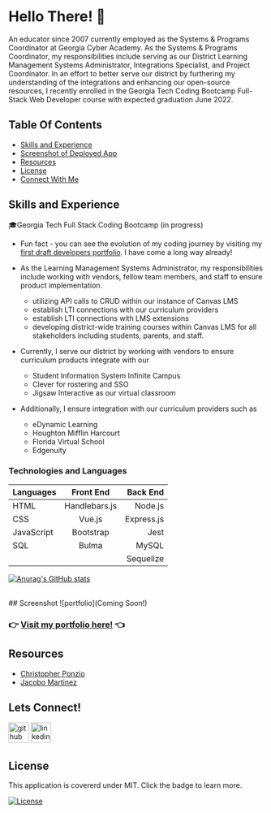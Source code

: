 # Hello There! 👋

An educator since 2007 currently employed as the Systems & Programs Coordinator at Georgia Cyber Academy. As the Systems & Programs Coordinator, my responsibilities include serving as our District Learning Management Systems Administrator, Integrations Specialist, and Project Coordinator.
In an effort to better serve our district by furthering my understanding of the integrations and enhancing our open-source resources, I recently enrolled in the Georgia Tech Coding Bootcamp Full-Stack Web Developer course with expected graduation June 2022.
 

## Table Of Contents 
 - [Skills and Experience](#skills-and-experience)
 - [Screenshot of Deployed App](#screenshot)
 - [Resources](#resources)
 - [License](#license)
 - [Connect With Me](#Lets-Connect)

## Skills and Experience

🎓Georgia Tech Full Stack Coding Bootcamp (in progress)
* Fun fact - you can see the evolution of my coding journey by visiting my [first draft developers portfolio](https://github.com/mblackwellgca/initialPortfolio). I have come a long way already! 
* As the Learning Management Systems Administrator, my responsibilities include working with vendors, fellow team members, and staff to ensure product implementation. 
    * utilizing API calls to CRUD within our instance of Canvas LMS 
    * establish LTI connections with our curriculum providers 
    * establish LTI connections with LMS extensions 
    * developing district-wide training courses within Canvas LMS for all stakeholders including students, parents, and staff. 

* Currently, I serve our district by working with vendors to ensure curriculum products integrate with our 
    * Student Information System Infinite Campus
    * Clever for rostering and SSO
    * Jigsaw Interactive as our virtual classroom

* Additionally, I ensure integration with our curriculum providers such as 
    * eDynamic Learning
    * Houghton Mifflin Harcourt
    * Florida Virtual School
    * Edgenuity


### Technologies and Languages

| Languages     | Front End     | Back End  |
| ------------- |:-------------:| ---------:|
| HTML          | Handlebars.js | Node.js   |
| CSS           | Vue.js        | Express.js|
| JavaScript    | Bootstrap     | Jest      |
| SQL           | Bulma         | MySQL     |
|               |               | Sequelize |


[![Anurag's GitHub stats](https://github-readme-stats.vercel.app/api?username=mblackwellgca&show_icons=true&theme=gruvbox)](https://github.com/anuraghazra/github-readme-stats)

<br>
## Screenshot
![portfolio](Coming Soon!)

<br>

### :point_right: [Visit my portfolio here!](https://mblackwellgca.github.io/Portfolio/) :point_left:


## Resources
- [Christopher Ponzio](https://github.com/ChristopherPonzio)
- [Jacobo Martinez](https://github.com/cobidev)

## Lets Connect!

[<img src='https://cdn.jsdelivr.net/npm/simple-icons@3.0.1/icons/github.svg' alt='github' height='40'>](https://github.com/mblackwellgca)  [<img src='https://cdn.jsdelivr.net/npm/simple-icons@3.0.1/icons/linkedin.svg' alt='linkedin' height='40'>](www.linkedin.com/in/michelle-b-45b5a5224)

## License
 This application is covererd under MIT. Click the badge to learn more. 

 [![License](https://img.shields.io/badge/License-MIT-blueviolet.svg)](https://opensource.org/licenses/MIT)
